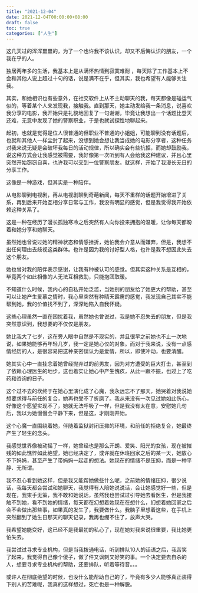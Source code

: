 ```yaml
---
title: "2021-12-04"
date: 2021-12-04T00:00:00+08:00
draft: false
toc: true
categories: ["人生"]
---
```


这几天过的浑浑噩噩的，为了一个也许我不该认识，却又不后悔认识的朋友，一个我在乎的人。

独居两年多的生活，我基本上是从满怀热情到寂寞难耐 ，每天除了工作基本上不会和其他人说上超过十句的话，说是满不在乎，但其实，我也希望有人能够关注我。

其实，和她相识也有些意外，在社交软件上从不主动聊天的我，每天都像是碰运气似的，等着某个人来发现我，接触我。直到那天，她主动发给我一条消息，说喜欢我分享的电影，我开始只是礼貌地回复了一句谢谢，毕竟让我想出一个话题比登天还难，无意中发现了她的警察职业，于是也就试探性地聊起来。

起初，也就是觉得是位人很普通的但职业不普通的小姐姐，可能聊到没有话题后，也就和其他人一样尘封了起来，没想到她会想让我当成她的电影分享者，这种任务对我来说无疑是会破坏我每日的活动规律，所以确实会有些抗拒，而她却鼓励我，说这种方式会让我感觉被需要，我好像第一次听到有人会给我这种建议，并且心里突然开始窃窃自喜，也许我可以交到一位警察朋友。就这样，开始了我漫长无日的分享工作。

这像是一种游戏，但其实是一种陪伴。

从电影聊到电视剧，再从电视剧聊到奇葩新闻，每天不重样的话题开始增进了关系，再到后来开始互相分享日常与工作，我没有明显的感觉，但是我觉得我开始依赖这种关系了。

这是一种在经历了漫长孤独寒冷之后突然有人向你投来拥抱的温暖，让你每天都盼着和她分享和她聊天。

虽然她也曾说过她的精神状态和情感挫折，她怕我会介意从而嫌弃，但是，我想不出任何理由去歧视这类群体。也许是因为我的讨好型人格，也许是我不想因此失去这个朋友。

她也曾对我的陪伴表示感谢，让我有种被认可的感觉。但其实这种关系是互相的，毕竟两个如此相像的人无法互相救助，只能抱团取暖。

不知道什么时候，我内心的自私开始泛滥，当她别的朋友给了她更大的帮助，甚至可以让她产生爱慕之情时，我心里突然有种晴天霹雳的感觉，我发现自己其实不能帮到她，我的价值找不到了，深深地陷入自我怀疑。

这些心理虽然一直在困扰着我，虽然她也曾说过，我是她不忍失去的朋友，但是我突然意识到，我想要的不仅仅是朋友。

她比我大了七岁，这在旁人眼中自然是不现实的，并且很早之前她也不止一次地说，如果她能够再年轻几岁，我一定是她心仪的对象。而对于我来说，没有一点感情经历的人，是很容易把这种亲密误认为是爱情，所以，即使冲动，也要清醒。

她其实心中一直挂念着她曾经抛弃过的前男友，因为对方遭受的巨大打击，甚至到了依赖心理医生的地步，这也着实让她心中产生愧疚，从此一蹶不振，也过上了吃药和咨询的日子。

这个过不去的坎终于在她心里演化成了心魔，我永远忘不了那天，她哭着对我说她想要求得与前任的复合，她再也受不了折磨了。我从来没有一次见过她如此伤心，好像这个愿望实现不了，她就无法呼吸了一样，但是我没有太在意，安慰她几句后，我以为她慢慢会平静下来，但是这，才刚刚开始。

这个心魔一直围绕着她，伴随着监狱封闭压抑的环境，和前任的拒绝复合，她最终产生了轻生的念头。

我感觉世界像被动摇了一样，她曾经也是那么开朗、爱笑、阳光的女孩，现在被摧残的如此憔悴如此绝望，她已经决定了，或许就在休班回家之后的某一天，她放心不下妈妈，甚至产生了带妈妈一起走的想法。她现在的情绪不是压抑，而是一种平静、无所谓。

我不忍心看到她这样，但是我又能帮她做些什么呢，之前她的情绪压抑，很少说话，我每天都会尝试和她聊天，我觉得有人陪她说说话，会让她感觉好一些，但是现在，我束手无策，我不敢和她说话，虽然我也尝试过引导她去看医生，但是我接触不到她，看不到她的情绪，每天都在幻想着她现在在想什么，幻想着她回家之后会不会做出那些事，如果真的发生了，我要做什么。我脑子里想着这些，在手机上突然翻到了她生日那天的聊天记录，我再也绷不住了，放声大哭。

我希望她能变好，这已经不是我最初的私心了，现在她对我来说很重要，我比她更怕失去。

我尝试过寻求专业机构，但是当我拨通电话，听到排队10人的话语之后，我苦笑了起来，我觉得自己像个傻子，做了件又讽刺又好笑的事。一个决定要去自杀的人，想要寻求专业机构的帮助，还要排队，听着等待音。。。

或许人在彻底绝望的时候，也没什么能帮助自己的了，毕竟有多少人能够真正装得下别人的苦难呢，我真的这样想过，死亡也是一种解脱。